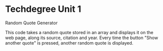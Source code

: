 # Techdegree Unit 1
 Random Quote Generator

This code takes a random quote stored in an array and displays it on the web page, along its source, citation and year.
Every time the button "Show another quote" is pressed, another random quote is displayed.